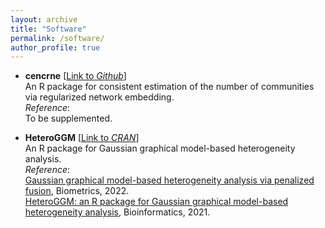 ```yaml
---
layout: archive
title: "Software"
permalink: /software/
author_profile: true
---
```


- **cencrne** [[Link to *Github*](https://github.com/Ren-Mingyang/cencrne)]  
An R package for consistent estimation of the number of communities via regularized network embedding.  
*Reference*:  
To be supplemented.


- **HeteroGGM** [[Link to *CRAN*](https://CRAN.R-project.org/package=HeteroGGM)]   
An R package for Gaussian graphical model-based heterogeneity analysis.  
*Reference*:  
[Gaussian graphical model-based heterogeneity analysis via penalized fusion](https://doi.org/10.1111/biom.13426), Biometrics, 2022.  
[HeteroGGM: an R package for Gaussian graphical model-based heterogeneity analysis](https://doi.org/10.1093/bioinformatics/btab134), Bioinformatics, 2021.   
 
